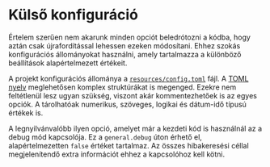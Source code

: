 # Külső konfiguráció

Értelem szerűen nem akarunk minden opciót beledrótozni a kódba, hogy aztán csak újrafordítással lehessen ezeken módosítani. Ehhez szokás konfigurációs állományokat használni, amely tartalmazza a különböző beállítások alapértelmezett értékeit.

A projekt konfigurációs állománya a [`resources/config.toml`](https://github.com/SzFMV2018-Osz/AutomatedCar/blob/master/src/main/resources/config.toml) fájl. A [TOML nyelv](https://github.com/toml-lang/toml) meglehetősen komplex struktúrákat is megenged. Ezekre nem feltétlenül lesz ugyan szükség, viszont akár kommentezhetőek is az egyes opciók. A tárolhatóak numerikus, szöveges, logikai és dátum-idő típusú értékek is.

A legnyilvánvalóbb ilyen opció, amelyet már a kezdeti kód is használnál az a debug mód kapcsolója. Ez a `general.debug` úton érhető el, alapértelmezetten `false` értéket tartalmaz. Az összes hibakeresési céllal megjelenítendő extra információt ehhez a kapcsolóhoz kell kötni.
